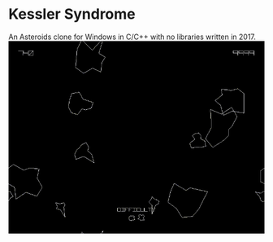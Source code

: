 # Kessler Syndrome
An Asteroids clone for Windows in C/C++ with no libraries written in 2017.
![video](https://raw.githubusercontent.com/OpalResplendent/kessler_syndrome/main/misc/kessler_syndrome_video.gif)
